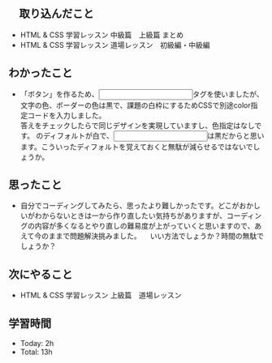 ## 　取り込んだこと
- HTML & CSS 学習レッスン 中級篇　上級篇 まとめ
- HTML & CSS 学習レッスン 道場レッスン　初級編・中級編

## わかったこと
- 「ボタン」を作るため、<input>タグを使いましたが、文字の色、ボーダーの色は黒で、課題の白枠にするためCSSで別途color指定コードを入力しました。<br>答えをチェックしたら<a>で同じデザインを実現していますし、色指定はなしです。
  <a>のディフォルトが白で、<input>は黒だからと思います。こういったディフォルトを覚えておくと無駄が減らせるではないでしょうか。

## 思ったこと
- 自分でコーディングしてみたら、思ったより難しかったです。どこがおかしいがわからないときは一から作り直したい気持ちがありますが、コーディングの内容が多くなるとやり直しの難易度が上がっていくと思いますので、あえて今のままで問題解決挑みました。
　いい方法でしょうか？時間の無駄でしょうか？
    
## 次にやること
- HTML & CSS 学習レッスン 上級篇　道場レッスン

## 学習時間
- Today: 2h
- Total: 13h
